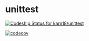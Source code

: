 # unittest

[![Codeship Status for karn18/unittest](https://app.codeship.com/projects/44a23860-ddbe-0137-d507-4e113d2e8873/status?branch=master)](https://app.codeship.com/projects/371937)

[![codecov](https://codecov.io/gh/karn18/unittest/branch/master/graph/badge.svg)](https://codecov.io/gh/karn18/unittest)
